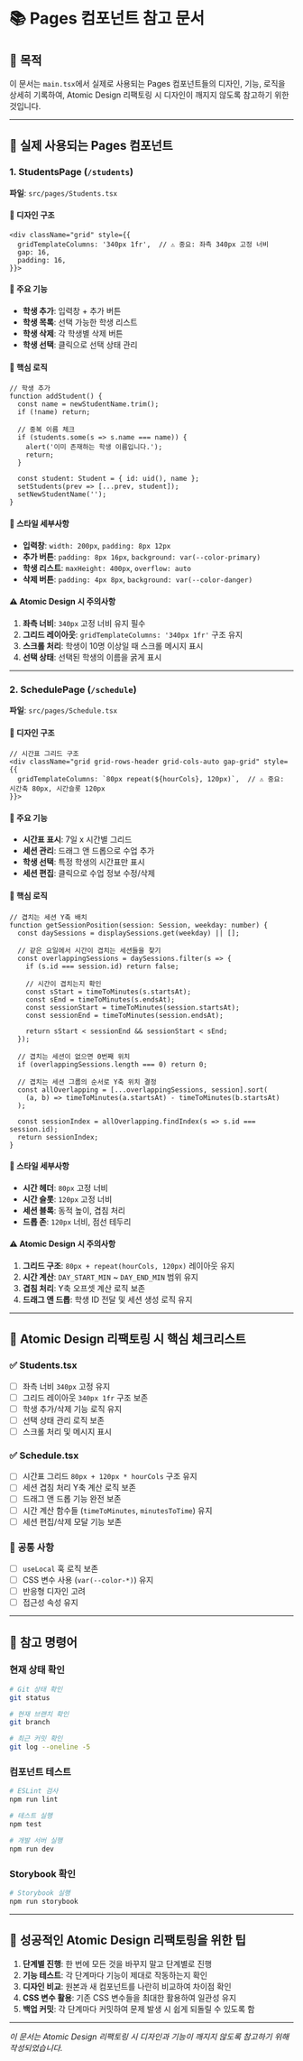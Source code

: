 # 📚 Pages 컴포넌트 참고 문서

## 🎯 목적

이 문서는 `main.tsx`에서 실제로 사용되는 Pages 컴포넌트들의 디자인, 기능, 로직을 상세히 기록하여, Atomic Design 리팩토링 시 디자인이 깨지지 않도록 참고하기 위한 것입니다.

---

## 📁 실제 사용되는 Pages 컴포넌트

### 1. StudentsPage (`/students`)

**파일**: `src/pages/Students.tsx`

#### 🎨 **디자인 구조**

```tsx
<div className="grid" style={{
  gridTemplateColumns: '340px 1fr',  // ⚠️ 중요: 좌측 340px 고정 너비
  gap: 16,
  padding: 16,
}}>
```

#### 🔧 **주요 기능**

- **학생 추가**: 입력창 + 추가 버튼
- **학생 목록**: 선택 가능한 학생 리스트
- **학생 삭제**: 각 학생별 삭제 버튼
- **학생 선택**: 클릭으로 선택 상태 관리

#### 🎯 **핵심 로직**

```tsx
// 학생 추가
function addStudent() {
  const name = newStudentName.trim();
  if (!name) return;

  // 중복 이름 체크
  if (students.some(s => s.name === name)) {
    alert('이미 존재하는 학생 이름입니다.');
    return;
  }

  const student: Student = { id: uid(), name };
  setStudents(prev => [...prev, student]);
  setNewStudentName('');
}
```

#### 🎨 **스타일 세부사항**

- **입력창**: `width: 200px`, `padding: 8px 12px`
- **추가 버튼**: `padding: 8px 16px`, `background: var(--color-primary)`
- **학생 리스트**: `maxHeight: 400px`, `overflow: auto`
- **삭제 버튼**: `padding: 4px 8px`, `background: var(--color-danger)`

#### ⚠️ **Atomic Design 시 주의사항**

1. **좌측 너비**: `340px` 고정 너비 유지 필수
2. **그리드 레이아웃**: `gridTemplateColumns: '340px 1fr'` 구조 유지
3. **스크롤 처리**: 학생이 10명 이상일 때 스크롤 메시지 표시
4. **선택 상태**: 선택된 학생의 이름을 굵게 표시

---

### 2. SchedulePage (`/schedule`)

**파일**: `src/pages/Schedule.tsx`

#### 🎨 **디자인 구조**

```tsx
// 시간표 그리드 구조
<div className="grid grid-rows-header grid-cols-auto gap-grid" style={{
  gridTemplateColumns: `80px repeat(${hourCols}, 120px)`,  // ⚠️ 중요: 시간축 80px, 시간슬롯 120px
}}>
```

#### 🔧 **주요 기능**

- **시간표 표시**: 7일 x 시간별 그리드
- **세션 관리**: 드래그 앤 드롭으로 수업 추가
- **학생 선택**: 특정 학생의 시간표만 표시
- **세션 편집**: 클릭으로 수업 정보 수정/삭제

#### 🎯 **핵심 로직**

```tsx
// 겹치는 세션 Y축 배치
function getSessionPosition(session: Session, weekday: number) {
  const daySessions = displaySessions.get(weekday) || [];

  // 같은 요일에서 시간이 겹치는 세션들을 찾기
  const overlappingSessions = daySessions.filter(s => {
    if (s.id === session.id) return false;

    // 시간이 겹치는지 확인
    const sStart = timeToMinutes(s.startsAt);
    const sEnd = timeToMinutes(s.endsAt);
    const sessionStart = timeToMinutes(session.startsAt);
    const sessionEnd = timeToMinutes(session.endsAt);

    return sStart < sessionEnd && sessionStart < sEnd;
  });

  // 겹치는 세션이 없으면 0번째 위치
  if (overlappingSessions.length === 0) return 0;

  // 겹치는 세션 그룹의 순서로 Y축 위치 결정
  const allOverlapping = [...overlappingSessions, session].sort(
    (a, b) => timeToMinutes(a.startsAt) - timeToMinutes(b.startsAt)
  );

  const sessionIndex = allOverlapping.findIndex(s => s.id === session.id);
  return sessionIndex;
}
```

#### 🎨 **스타일 세부사항**

- **시간 헤더**: `80px` 고정 너비
- **시간 슬롯**: `120px` 고정 너비
- **세션 블록**: 동적 높이, 겹침 처리
- **드롭 존**: `120px` 너비, 점선 테두리

#### ⚠️ **Atomic Design 시 주의사항**

1. **그리드 구조**: `80px + repeat(hourCols, 120px)` 레이아웃 유지
2. **시간 계산**: `DAY_START_MIN` ~ `DAY_END_MIN` 범위 유지
3. **겹침 처리**: Y축 오프셋 계산 로직 보존
4. **드래그 앤 드롭**: 학생 ID 전달 및 세션 생성 로직 유지

---

## 🚨 **Atomic Design 리팩토링 시 핵심 체크리스트**

### ✅ **Students.tsx**

- [ ] 좌측 너비 `340px` 고정 유지
- [ ] 그리드 레이아웃 `340px 1fr` 구조 보존
- [ ] 학생 추가/삭제 기능 로직 유지
- [ ] 선택 상태 관리 로직 보존
- [ ] 스크롤 처리 및 메시지 표시

### ✅ **Schedule.tsx**

- [ ] 시간표 그리드 `80px + 120px * hourCols` 구조 유지
- [ ] 세션 겹침 처리 Y축 계산 로직 보존
- [ ] 드래그 앤 드롭 기능 완전 보존
- [ ] 시간 계산 함수들 (`timeToMinutes`, `minutesToTime`) 유지
- [ ] 세션 편집/삭제 모달 기능 보존

### 🔧 **공통 사항**

- [ ] `useLocal` 훅 로직 보존
- [ ] CSS 변수 사용 (`var(--color-*)`) 유지
- [ ] 반응형 디자인 고려
- [ ] 접근성 속성 유지

---

## 📝 **참고 명령어**

### **현재 상태 확인**

```bash
# Git 상태 확인
git status

# 현재 브랜치 확인
git branch

# 최근 커밋 확인
git log --oneline -5
```

### **컴포넌트 테스트**

```bash
# ESLint 검사
npm run lint

# 테스트 실행
npm test

# 개발 서버 실행
npm run dev
```

### **Storybook 확인**

```bash
# Storybook 실행
npm run storybook
```

---

## 🎯 **성공적인 Atomic Design 리팩토링을 위한 팁**

1. **단계별 진행**: 한 번에 모든 것을 바꾸지 말고 단계별로 진행
2. **기능 테스트**: 각 단계마다 기능이 제대로 작동하는지 확인
3. **디자인 비교**: 원본과 새 컴포넌트를 나란히 비교하여 차이점 확인
4. **CSS 변수 활용**: 기존 CSS 변수들을 최대한 활용하여 일관성 유지
5. **백업 커밋**: 각 단계마다 커밋하여 문제 발생 시 쉽게 되돌릴 수 있도록 함

---

_이 문서는 Atomic Design 리팩토링 시 디자인과 기능이 깨지지 않도록 참고하기 위해 작성되었습니다._
